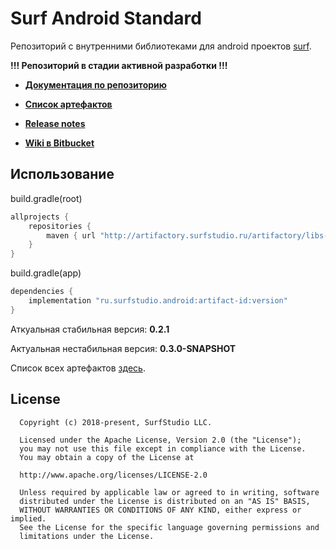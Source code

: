 # Surf Android Standard

Репозиторий с внутренними библиотеками для android проектов [surf](http://www.surfstudio.ru/).

**!!! Репозиторий в стадии активной разработки !!!**

* **[Документация по репозиторию][docs]**

* **[Список артефактов](https://bitbucket.org/surfstudio/android-standard/wiki/Modules)**

* **[Release notes](https://bitbucket.org/surfstudio/android-standard/wiki/Release%20notes)**

* **[Wiki в Bitbucket](https://bitbucket.org/surfstudio/android-standard/wiki/)**

## **Использование**

build.gradle(root)
```groovy
allprojects {
    repositories {
        maven { url "http://artifactory.surfstudio.ru/artifactory/libs-release-local" }
    }
}
```

build.gradle(app)
```groovy
dependencies {
    implementation "ru.surfstudio.android:artifact-id:version"
}
```

Аткуальная стабильная версия: **0.2.1**

Актуальная нестабильная версия: **0.3.0-SNAPSHOT**

Список всех артефактов [здесь](https://bitbucket.org/surfstudio/android-standard/wiki/Modules).

## License
```
  Copyright (c) 2018-present, SurfStudio LLC.

  Licensed under the Apache License, Version 2.0 (the "License");
  you may not use this file except in compliance with the License.
  You may obtain a copy of the License at

  http://www.apache.org/licenses/LICENSE-2.0

  Unless required by applicable law or agreed to in writing, software
  distributed under the License is distributed on an "AS IS" BASIS,
  WITHOUT WARRANTIES OR CONDITIONS OF ANY KIND, either express or implied.
  See the License for the specific language governing permissions and
  limitations under the License.
```

[docs]: docs/main.md